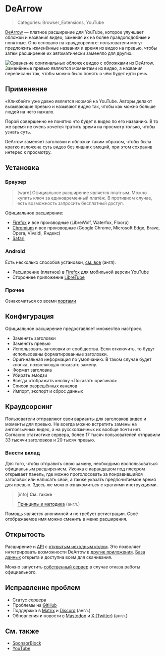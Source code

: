 # DeArrow
> Categories: Browser_Extensions, YouTube

[DeArrow](https://dearrow.ajay.app) — платное расширение для YouTube, которое
улучшает обложки и названия видео, заменяя их на более правдоподобные и
понятные. Оно основано на краудсорсинге: пользователи могут предложить
изменённые названия и время из видео на превью, чтобы затем расширение их
автоматически заменяло для других.

![Сравнение оригинальных обложек видео с обложками из DeArrow. Заменённые
превью являются моментами из видео, а названия переписаны так, чтобы можно
было понять о чём будет идти речь.](/media/dearrow.jpg)

## Применение

«Кликбейт» уже давно является нормой на YouTube. Авторы делают вызывающие
превью и называют видео так, чтобы как можно больше людей на него нажало.

Порой совершенно не понятно что будет в видео по его названию. В то же время
не очень хочется тратить время на просмотр только, чтобы узнать суть.

DeArrow заменяет заголовки и обложки таким образом, чтобы была кратко изложена
суть видео без лишних эмоций, при этом сохранив интерес к просмотру.

## Установка

### Браузер

> [warn]
> Официальное расширение является платным. Можно купить ключ за единовременный
> платёж. В противном случае, есть возможность запросить бесплатный доступ.

Официальное расширение:

- [Firefox](https://addons.mozilla.org/firefox/addon/dearrow) и все производные
(LibreWolf, Waterfox, Floorp)
- [Chromium](https://chrome.google.com/webstore/detail/dearrow-better-titles-and/enamippconapkdmgfgjchkhakpfinmaj)
и все производные (Google Chrome, Microsoft Edge, Brave, Opera, Vivaldi, Яндекс)
- [Safari](https://apps.apple.com/app/dearrow-for-youtube/id6451469297)

### Android

Есть несколько способов установки, [см. все](https://github.com/ajayyy/DeArrow/wiki/Android)
(англ).

- Расширение (платное) в
[Firefox](https://addons.mozilla.org/android/addon/dearrow)
для мобильной версии YouTube
- Стороннее приложение [LibreTube](https://github.com/libre-tube/LibreTube)

### Прочее

Ознакомиться со всеми [портами](https://wiki.sponsor.ajay.app/w/DeArrow/Community)

## Конфигурация

Официальное расширение предоставляет множество настроек.

- Заменять заголовки
- Заменять превью
- Использовать заголовки от сообщества. Если отключить, то будут использованы
форматированные заголовки.
- Оригинальная информация по умолчанию. В таком случае будет кнопка, позволяющая
показать замену.
- Формат заголовка
- Убирать эмодзи
- Всегда отображать кнопку «Показать оригинал»
- Список разрешённых каналов
- Импорт, экспорт и сброс данных

## Краудсорсинг

Пользователи отправляют свои варианты для заголовков видео и моменты для превью.
Не всегда можно встретить замены на англоязычных видео, а на русскоязычных их
вообще почти нет. Согласно статистике сервера, более 17 тысяч пользователей
отправили 33 тысячи заголовков и 20 тысяч превью.

### Внести вклад

Для того, чтобы отправить свою замену, необходимо воспользоваться официальным
расширением. Иконка с карандашом под плеером открывает панель, где можно
проголосовать за понравившийся заголовок или написать свой, а также указать
предпочитаемое время для превью. Здесь же можно ознакомиться с краткими
инструкциями.

> [info]
> **См. также**
>
> [Принципы и методика](https://wiki.sponsor.ajay.app/w/DeArrow/Guidelines) (англ.)

Помощь является анонимной и не требует регистрации. Своё отображаемое имя можно
сменить в меню расширения.

## Открытость

Расширение и [API](https://wiki.sponsor.ajay.app/w/API_Docs/DeArrow) с
[открытым исходным кодом](https://github.com/ajayyy/DeArrow). Это позволяет
интегрировать возможности DeArrow в
[другие приложения](https://wiki.sponsor.ajay.app/w/DeArrow/Community).
[База данных](https://sponsor.ajay.app/database) открыта и доступна всем для
скачивания.

Можно запустить [собственный сервер](https://github.com/mchangrh/sb-mirror)
в случае отказа работы официального.

## Исправление проблем

- [Статус сервера](https://status.sponsor.ajay.app/)
- Проблемы на [GitHub](https://github.com/ajayyy/DeArrow/issues)
- Поддержка в
[Matrix](https://matrix.to/#/#sponsor:ajay.app)
и [Discord](https://discord.gg/SponsorBlock) (англ.)
- Обновления и новости в [Mastodon](https://fosstodon.org/@sponsorblock) и
[X (Twitter)](https://twitter.com/SponsorBlock) (англ.)

## См. также

- [SponsorBlock](/wiki/sponsorblock.html)
- [YouTube](/wiki/youtube.html)
